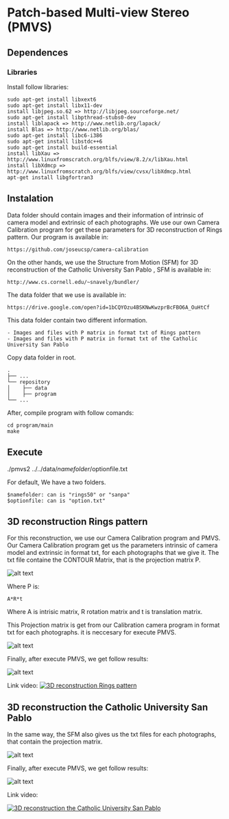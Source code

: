 # Patch-based Multi-view Stereo (PMVS)
## Dependences 

### Libraries
Install follow libraries: 
```
sudo apt-get install libxext6
sudo apt-get install libx11-dev
install libjpeg.so.62 => http://libjpeg.sourceforge.net/
sudo apt-get install libpthread-stubs0-dev
install liblapack => http://www.netlib.org/lapack/
install Blas => http://www.netlib.org/blas/
sudo apt-get install libc6-i386
sudo apt-get install libstdc++6
sudo apt-get install build-essential
install libXau => http://www.linuxfromscratch.org/blfs/view/8.2/x/libXau.html
install libXdmcp => http://www.linuxfromscratch.org/blfs/view/cvsx/libXdmcp.html
apt-get install libgfortran3
```

## Instalation 
Data folder should contain images and their information of intrinsic of camera model and extrinsic of each photographs.
We use our own Camera Calibration program for get these parameters for 3D reconstruction of Rings pattern. Our program is available in:

```
https://github.com/joseucsp/camera-calibration
```

On the other hands, we use the Structure from Motion (SFM) for 3D reconstruction of the Catholic University San Pablo , SFM is available in:

```
http://www.cs.cornell.edu/~snavely/bundler/
```

The data folder that we use is available in:

```
https://drive.google.com/open?id=1bCQYOzu4BSKNwKwzprBcFBO6A_OuHtCf
```

This data folder contain two different information.

```
- Images and files with P matrix in format txt of Rings pattern 
- Images and files with P matrix in format txt of the Catholic University San Pablo
```

Copy data folder in root.

```
.
├── ...
└── repository                   
│    ├── data
│    ├── program                  
└── ...
```

After, compile program with follow comands:

```
cd program/main
make  
```

## Execute

 ./pmvs2 ../../data/$namefolder /$optionfile.txt

For default, We have a two folders. 

```
$namefolder: can is "rings50" or "sanpa" 
$optionfile: can is "option.txt"
```

## 3D reconstruction Rings pattern

For this reconstruction, we use our Camera Calibration program and PMVS. Our Camera Calibration program get us the parameters intrinsic of camera model and extrinsic in format txt, for each photographs that we give it. The txt file containe the CONTOUR Matrix, that is the projection matrix P.

![alt text](https://raw.githubusercontent.com/LuisErnestoColchado/pmvs_ba/master/images/formula.png)

Where P is:

```
A*R*t 
```

Where A is intrisic matrix, R rotation matrix and t is translation matrix.

This Projection matrix is get from our Calibration camera program in format txt for each photographs. it is neccesary for execute PMVS.

![alt text](https://raw.githubusercontent.com/LuisErnestoColchado/pmvs_ba/master/images/txtmodel.png)

Finally, after execute PMVS, we get follow results:

![alt text](https://raw.githubusercontent.com/LuisErnestoColchado/pmvs_ba/master/images/rings.gif)

Link video:
[![3D reconstruction Rings pattern](https://img.youtube.com/vi/rssW4VEUaSY/0.jpg)](https://www.youtube.com/watch?v=rssW4VEUaSY)

## 3D reconstruction the Catholic University San Pablo

In the same way, the SFM also gives us the txt files for each photographs, that contain the projection matrix.


![alt text](https://github.com/LuisErnestoColchado/pmvs_ba.git/images/sanpablo.png)

Finally, after execute PMVS, we get follow results:

![alt text](https://raw.githubusercontent.com/LuisErnestoColchado/pmvs_ba/master/images/sanpablo.gif)

Link video:

[![3D reconstruction the Catholic University San Pablo](https://img.youtube.com/vi/tbi4XF5W5hQ/0.jpg)](https://www.youtube.com/watch?v=tbi4XF5W5hQ&feature=youtu.be)



